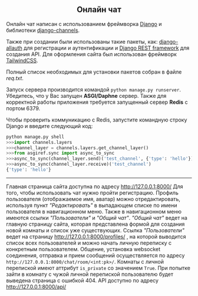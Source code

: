 <h2 align="center">Онлайн чат</h2>

Онлайн чат написан с использованием фреймворка <a href="https://www.djangoproject.com/" target="_blank">Django</a> и библиотеки <a href="https://channels.readthedocs.io/en/latest/" target="_blank">django-channels</a>.

Также при создании были использованы такие пакеты, как:
<a href="https://docs.allauth.org/en/latest/" target="_blank">django-allauth</a> для регистрации и аутентификации и <a href="https://www.django-rest-framework.org/" target="_blank">Django REST framework</a> для создания API. Для оформления сайта был использован фреймворк <a href="https://tailwindcss.com/" target="_blank">TailwindCSS</a>.

Полный список необходимых для установки пакетов собран в файле *req.txt*.

Запуск сервера производится командой `python manage.py runserver`. Убедитесь, что у Вас запущен **ASGI/Daphne** сервер. Также для корректной работы приложения требуется запущенный сервер **Redis** с портом 6379.

Чтобы проверить коммуникацию с Redis, запустите командную строку Django и введите следующий код:
```python
python manage.py shell
>>>import channels.layers
>>>channel_layer = channels.layers.get_channel_layer()
>>>from asgiref.sync import async_to_sync
>>>async_to_sync(channel_layer.send)('test_channel', {'type': 'hello'})
>>>async_to_sync(channel_layer.receive)('test_channel')
{'type': 'hello'}
```
----
Главная страница сайта доступна по адресу http://127.0.0.1:8000/
Для того, чтобы использовать чат нужно пройти регистрацию. Профиль пользователя (отображаемое имя, аватар) можно отредактировать, используя пункт *"Редактировать"*  в выпадающем списке по имени пользователя в навигационном меню. Также в навигационном меню имеются ссылки *"Пользователи"* и *"Общий чат"*.
*"Общий чат"* ведет на главную страницу сайта, которая представлена формой для создания новой комнаты и список уже существующих. Ссылка *"Пользователи"*  ведет на страницу http://127.0.0.1:8000/profiles/ , на которой выводится список всех пользователей и можно начать личную переписку с конкретным пользователем.
Общение, установка websocket соединения, отправка и прием сообщений осуществляется по адресу `http://127.0.0.1:8000/chat/room/<int:pk>/`. Комнаты с личной перепиской имеют аттрибут `is_private` со значением `True`. При попытке зайти в комнату с чужой личной перепиской пользователю будет выведена страница с ошибкой 404.
API доступно по адресу http://127.0.0.1:8000/api/

